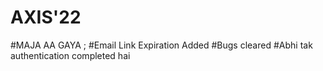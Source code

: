 # AXIS'22 
#MAJA AA GAYA ;
#Email Link Expiration Added
#Bugs cleared
#Abhi tak authentication completed hai
